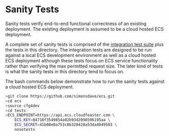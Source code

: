 # Sanity Tests

Sanity tests verify end-to-end functional correctness
of an existing deployment. The existing deployment is
assumed to be a cloud hosted ECS deployment.

A complete set of sanity tests is comprised of the
[integration test suite](../integration) plus the tests
in this directory. The integration tests are designed
to be run against a local ECS development environment as
well as a cloud hosted ECS deployment although these
tests focus on ECS service functionality rather than 
verifying the max permitted request size. The later
kind of tests is what the sanity tests in this directory
tend to focus on.

The bash commands below demonstrate how to run the sanity
tests against a cloud hosted ECS deployment.

```bash
>git clone https://github.com/simonsdave/ecs.git
>cd ecs
>source cfg4dev
>cd tests
>ECS_ENDPOINT=https://api.ecs.cloudfeaster.com \
    ECS_KEY=04710f3549854a02b93d2098596195aa \
    ECS_SECRET=41b08e0a753c8b328428a53da4049503 \
    nosetests
```
